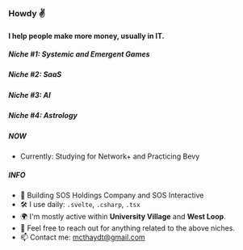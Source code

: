 ### Howdy ✌️

#### I help people make more money, usually in IT.

##### Niche #1: Systemic and Emergent Games
##### Niche #2: SaaS
##### Niche #3: AI
##### Niche #4: Astrology


##### NOW

- Currently: Studying for Network+ and Practicing Bevy

##### INFO

- 🏢 Building SOS Holdings Company and SOS Interactive  
- 🛠 I use daily: `.svelte`, `.csharp`, `.tsx`
- 🌍 I'm mostly active within **University Village** and **West Loop**.
- 💬 Feel free to reach out for anything related to the above niches. 
- 📫 Contact me: mcthaydt@gmail.com
